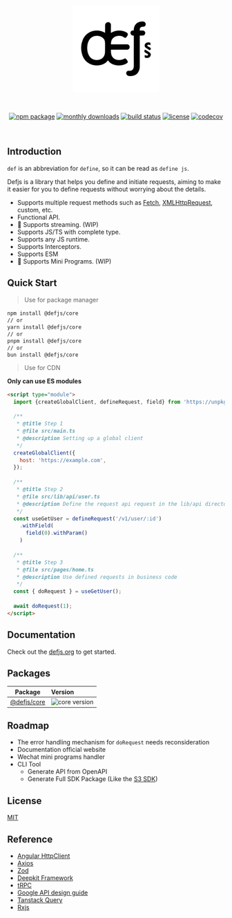 <p align="center">
  <a href="https://vitejs.dev" target="_blank" rel="noopener noreferrer">
    <img width="200" src="logo.jpg" alt="Vite logo">
  </a>
</p>
<br/>
<p align="center">
  <a href="https://npmjs.com/package/@defjs/core"><img src="https://img.shields.io/npm/v/%40defjs%2Fcore?color=%23000&style=flat-square" alt="npm package"></a>
  <a href="https://npmjs.com/package/@defjs/core"><img src="https://img.shields.io/npm/dm/%40defjs%2Fcore?color=%23000&style=flat-square" alt="monthly downloads"></a>
  <a href="https://github.com/defjs/defjs/actions/workflows/ci.yml"><img src="https://img.shields.io/github/actions/workflow/status/defjs/defjs/ci.yml?branch=main&color=%23000&style=flat-square" alt="build status"></a>
  <a href="https://github.com/defjs/defjs/blob/main/LICENSE"><img src="https://img.shields.io/github/license/defjs/defjs?color=%23000&style=flat-square" alt="license"></a>
  <a href="https://codecov.io/gh/defjs/defjs"><img src="https://img.shields.io/codecov/c/gh/defjs/defjs?color=%23000&style=flat-square" alt="codecov"/></a>
</p>
<br/>

## Introduction

`def` is an abbreviation for `define`, so it can be read as `define js`.

Defjs is a library that helps you define and initiate requests, aiming to make it easier for you to define requests without worrying about the details.

-	Supports multiple request methods such as [Fetch](https://developer.mozilla.org/en-US/docs/Web/API/Fetch_API), [XMLHttpRequest](https://developer.mozilla.org/en-US/docs/Web/API/XMLHttpRequest), custom, etc.
-	Functional API.
-	🚧 Supports streaming. (WIP)
-	Supports JS/TS with complete type.
-	Supports any JS runtime.
-	Supports Interceptors.
-	Supports ESM
-	🚧 Supports Mini Programs. (WIP)

## Quick Start

> Use for package manager
```shell
npm install @defjs/core
// or
yarn install @defjs/core
// or
pnpm install @defjs/core
// or
bun install @defjs/core
```

> Use for CDN

**Only can use ES modules**

```html
<script type="module">
  import {createGlobalClient, defineRequest, field} from 'https://unpkg.com/@defjs/core/index.min.js';

  /**
   * @title Step 1
   * @file src/main.ts
   * @description Setting up a global client
   */
  createGlobalClient({
    host: 'https://example.com',
  });

  /**
   * @title Step 2
   * @file src/lib/api/user.ts
   * @description Define the request api request in the lib/api directory of the project
   */
  const useGetUser = defineRequest('/v1/user/:id')
    .withField(
      field(0).withParam()
    )

  /**
   * @title Step 3
   * @file src/pages/home.ts
   * @description Use defined requests in business code
   */
  const { doRequest } = useGetUser();

  await doRequest(1);
</script>
```

## Documentation

Check out the [defjs.org](https://defjs.org) to get started.

## Packages

| Package                      | Version                                                        |
|------------------------------|:---------------------------------------------------------------|
| [@defjs/core](packages/core) | ![core version](https://img.shields.io/npm/v/%40defjs%2Fcore?color=%23000&style=flat-square) |

## Roadmap

- The error handling mechanism for `doRequest` needs reconsideration
- Documentation official website
- Wechat mini programs handler
- CLI Tool
  - Generate API from OpenAPI
  - Generate Full SDK Package (Like the [S3 SDK](https://www.npmjs.com/package/@aws-sdk/client-s3))

## License

[MIT](LICENSE)

## Reference

- [Angular HttpClient](https://angular.dev/guide/http)
- [Axios](https://axios-http.com)
- [Zod](https://zod.dev)
- [Deepkit Framework](https://github.com/deepkit/deepkit-framework)
- [tRPC](https://trpc.io)
- [Google API design guide](https://cloud.google.com/apis/design)
- [Tanstack Query](https://tanstack.com/query)
- [Rxjs](https://rxjs.dev)
